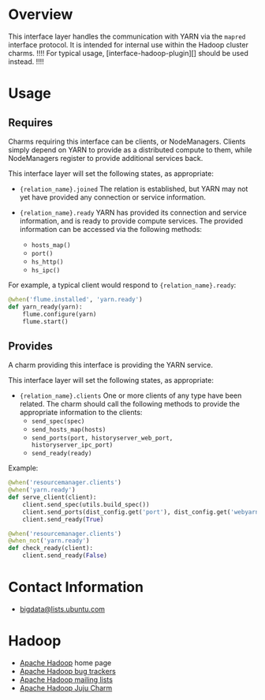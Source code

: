 # Overview

This interface layer handles the communication with YARN via the `mapred` interface
protocol.  It is intended for internal use within the Hadoop cluster charms.
!!!! For typical usage, [interface-hadoop-plugin][] should be used instead. !!!!


# Usage

## Requires

Charms requiring this interface can be clients, or NodeManagers.
Clients simply depend on YARN to provide as a distributed compute to them, while
NodeManagers register to provide additional services back.

This interface layer will set the following states, as appropriate:

  * `{relation_name}.joined` The relation is established, but YARN may not yet
    have provided any connection or service information.

  * `{relation_name}.ready` YARN has provided its connection and service
    information, and is ready to provide compute services.
    The provided information can be accessed via the following methods:
      * `hosts_map()`
      * `port()`
      * `hs_http()`
      * `hs_ipc()`

For example, a typical client would respond to `{relation_name}.ready`:

```python
@when('flume.installed', 'yarn.ready')
def yarn_ready(yarn):
    flume.configure(yarn)
    flume.start()
```


## Provides

A charm providing this interface is providing the YARN service.

This interface layer will set the following states, as appropriate:

  * `{relation_name}.clients` One or more clients of any type have
    been related.  The charm should call the following methods to provide the
    appropriate information to the clients:
      * `send_spec(spec)`
      * `send_hosts_map(hosts)`
      * `send_ports(port, historyserver_web_port, historyserver_ipc_port)`
      * `send_ready(ready)`

Example:

```python
@when('resourcemanager.clients')
@when('yarn.ready')
def serve_client(client):
    client.send_spec(utils.build_spec())
    client.send_ports(dist_config.get('port'), dist_config.get('webyarn_port'))
    client.send_ready(True)

@when('resourcemanager.clients')
@when_not('yarn.ready')
def check_ready(client):
    client.send_ready(False)
```


# Contact Information

- <bigdata@lists.ubuntu.com>


# Hadoop

- [Apache Hadoop](http://hadoop.apache.org/) home page
- [Apache Hadoop bug trackers](http://hadoop.apache.org/issue_tracking.html)
- [Apache Hadoop mailing lists](http://hadoop.apache.org/mailing_lists.html)
- [Apache Hadoop Juju Charm](http://jujucharms.com/?text=hadoop)
